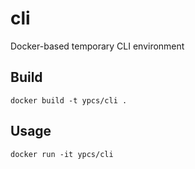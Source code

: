 # cli
Docker-based temporary CLI environment


## Build

    docker build -t ypcs/cli .


## Usage

    docker run -it ypcs/cli
